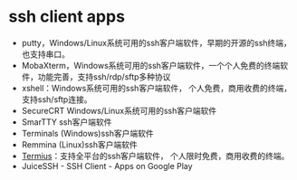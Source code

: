 # ssh client apps


- putty，Windows/Linux系统可用的ssh客户端软件，早期的开源的ssh终端，也支持串口。
- MobaXterm，Windows系统可用的ssh客户端软件，一个个人免费的终端软件，功能完善，支持ssh/rdp/sftp多种协议
- xshell：Windows系统可用的ssh客户端软件， 个人免费，商用收费的终端，支持ssh/sftp连接。
- SecureCRT Windows/Linux系统可用的ssh客户端软件
- SmarTTY ssh客户端软件
- Terminals (Windows)ssh客户端软件
- Remmina (Linux)ssh客户端软件
-  [Termius](https://termius.com/)：支持全平台的ssh客户端软件， 个人限时免费，商用收费的终端。
- JuiceSSH - SSH Client - Apps on Google Play

